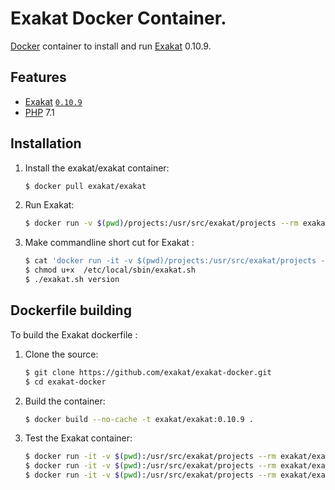 # Exakat Docker Container.

[Docker](https://www.docker.com) container to install and run [Exakat](https://www.exakat.io/) 0.10.9.

## Features

* [Exakat](https://www.exakat.io/) [`0.10.9`](https://github.com/exakat/exakat.git)
* [PHP](https://php.net) 7.1

## Installation

1. Install the exakat/exakat container:

    ``` sh
	$ docker pull exakat/exakat
	```

2. Run Exakat:

    ``` sh
	$ docker run -v $(pwd)/projects:/usr/src/exakat/projects --rm exakat/exakat run
    ```

3. Make commandline short cut for Exakat :

    ``` sh
    $ cat 'docker run -it -v $(pwd)/projects:/usr/src/exakat/projects --rm --name my-exakat exakat/exakat $1' > /etc/local/sbin/exakat.sh
    $ chmod u+x  /etc/local/sbin/exakat.sh
    $ ./exakat.sh version
    ```

## Dockerfile building

To build the Exakat dockerfile : 

1. Clone the source:

    ``` sh
	$ git clone https://github.com/exakat/exakat-docker.git
	$ cd exakat-docker
    ```

2. Build the container:

    ``` sh
	$ docker build --no-cache -t exakat/exakat:0.10.9 .
    ```

4. Test the Exakat container:

    ``` sh
    $ docker run -it -v $(pwd):/usr/src/exakat/projects --rm exakat/exakat doctor
    $ docker run -it -v $(pwd):/usr/src/exakat/projects --rm exakat/exakat init -p nlptools -R https://github.com/atrilla/nlptools.git -v
    $ docker run -it -v $(pwd):/usr/src/exakat/projects --rm exakat/exakat project -v -p nlptools
	```

